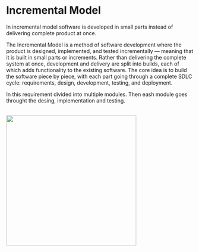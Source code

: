 # Incremental Model

In incremental model software is developed in small parts instead of delivering complete product at once.

The Incremental Model is a method of software development where the product is designed, implemented, and tested incrementally — meaning that it is built in small parts or increments. Rather than delivering the complete system at once, development and delivery are split into builds, each of which adds functionality to the existing software. The core idea is to build the software piece by piece, with each part going through a complete SDLC cycle: requirements, design, development, testing, and deployment.

In this requirement divided into multiple modules. Then eash module goes throught the desing, implementation and testing.

<br>

<img src="https://drive.google.com/uc?export=view&id=19dUTcdQVkJz7q8SBzzXpXpC0fHo4j_oU" height=350 weight=400>
